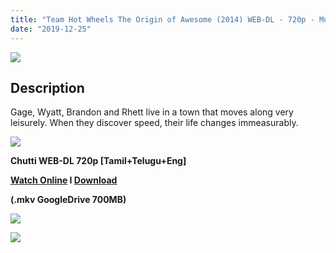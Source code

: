 ```yaml
---
title: "Team Hot Wheels The Origin of Awesome (2014) WEB-DL - 720p - Multi Aud [Tamil + Telugu + Eng] - x264 - 700MB"
date: "2019-12-25"
---
```


[![](https://1.bp.blogspot.com/-I80D8Or6toA/XgIvygKQEEI/AAAAAAAAA30/fXhjcUpL7_Yvhlr9b_vZldUynnz8n2E4gCEwYBhgL/s1600/VV_Team_Hot_Wheels_The_Origin_of_Awesome_banner.jpg)](https://1.bp.blogspot.com/-I80D8Or6toA/XgIvygKQEEI/AAAAAAAAA30/fXhjcUpL7_Yvhlr9b_vZldUynnz8n2E4gCEwYBhgL/s1600/VV_Team_Hot_Wheels_The_Origin_of_Awesome_banner.jpg)

## Description

Gage, Wyatt, Brandon and Rhett live in a town that moves along very leisurely. When they discover speed, their life changes immeasurably.

[![](https://1.bp.blogspot.com/-fai1ZuUwnbA/XIjy2aT4irI/AAAAAAAAANw/WFW0YRK47_8GLAt3pPBSzBk0GJA6Mk5fgCPcBGAYYCw/s1600/torrborder.gif)](https://1.bp.blogspot.com/-fai1ZuUwnbA/XIjy2aT4irI/AAAAAAAAANw/WFW0YRK47_8GLAt3pPBSzBk0GJA6Mk5fgCPcBGAYYCw/s1600/torrborder.gif)

**Chutti WEB-DL 720p \[Tamil+Telugu+Eng\]**

**[Watch Online](https://drive.google.com/file/d/1F2nk2iAL8t5fyZ-BTHfTFTd9ThfYFMA9/view) I [Download](https://drive.google.com/file/d/1F2nk2iAL8t5fyZ-BTHfTFTd9ThfYFMA9/view)**

**(.mkv GoogleDrive 700MB)**

[![](https://1.bp.blogspot.com/-fai1ZuUwnbA/XIjy2aT4irI/AAAAAAAAANw/WFW0YRK47_8GLAt3pPBSzBk0GJA6Mk5fgCPcBGAYYCw/s1600/torrborder.gif)](https://1.bp.blogspot.com/-fai1ZuUwnbA/XIjy2aT4irI/AAAAAAAAANw/WFW0YRK47_8GLAt3pPBSzBk0GJA6Mk5fgCPcBGAYYCw/s1600/torrborder.gif)

[![](https://1.bp.blogspot.com/-fzQHoWdZR5c/XgIvylRJRXI/AAAAAAAAA3w/88JkhNk3v5UbUwFmhvkJorHaW9ECjfOLgCEwYBhgL/s320/Wishing-you-A-Merry-Christmas-2019-happy-new-year.png)](https://1.bp.blogspot.com/-fzQHoWdZR5c/XgIvylRJRXI/AAAAAAAAA3w/88JkhNk3v5UbUwFmhvkJorHaW9ECjfOLgCEwYBhgL/s1600/Wishing-you-A-Merry-Christmas-2019-happy-new-year.png)
